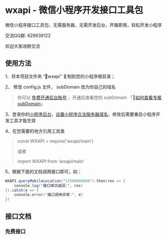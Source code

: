 # wxapi - 微信小程序开发接口工具包
微信小程序接口工具包，无需服务器，无需开发后台，开箱即用，轻松开发小程序

交流QQ群: 629639122

欢迎大家进群交流

## 使用方法
1、将本项目文件夹 “wxapi” 复制到您的小程序根目录；

2、 修改 config.js 文件， subDomain 改为你自己的域名
> 你可以 [免费开通后台账号](https://www.it120.cc/) ，开通后查看您的 subDomain 「[如何查看专属subDomain](https://www.it120.cc/info/faq/10468)」

3、登录你的[小程序后台](https://mp.weixin.qq.com)，[设置小程序合法服务器域名](https://www.it120.cc/info/faq/10469)，修改后需要重启小程序开发工具才能生效

4、在您需要的地方引用工具类
> const WXAPI = require('wxapi/main')  
> 
> 或者
> 
> import WXAPI from 'wxapi/main'

5、根据下面的文档调用接口即可，如：
```java
WXAPI.queryMobileLocation('13500000000').then(res => {
    console.log('接口成功返回:', res)
}).catch(e => {
    console.error('接口调用异常:', e)
})
```
## 接口文档
### 免费接口